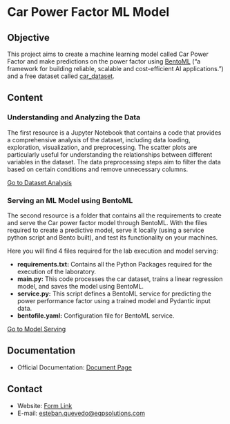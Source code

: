 # Car Power Factor ML Model

## Objective

This project aims to create a machine learning model called Car Power Factor and make predictions on the power factor
using [BentoML](https://docs.bentoml.com/en/latest/ "BentoML Documentation") (“a framework for building reliable,
scalable and cost-efficient AI applications.”) and a free dataset
called [car_dataset](https://www.kaggle.com/datasets/willstr/car-salescsv "Dataset Source").

## Content

### Understanding and Analyzing the Data

The first resource is a Jupyter Notebook that contains a code that provides a comprehensive analysis of the dataset,
including data loading, exploration, visualization, and preprocessing. The scatter plots are particularly useful for
understanding the relationships between different variables in the dataset. The data preprocessing steps aim to filter
the data based on certain conditions and remove unnecessary columns.

[Go to Dataset Analysis](https://github.com/Esteban-Quevedo/carpf_model/tree/main/Dataset_Analysis)

### Serving an ML Model using BentoML

The second resource is a folder that contains all the requirements to create and serve the Car power factor model
through BentoML. With the files required to create a predictive model, serve it locally (using a service python script
and Bento
built), and test its functionality on your machines.

Here you will find 4 files required for the lab execution and model serving:

* **requirements.txt:** Contains all the Python Packages required for the execution of the laboratory.
* **main.py:** This code processes the car dataset, trains a linear
  regression model, and saves the model using BentoML.
* **service.py:** This script defines a BentoML service for predicting
  the power performance factor using a trained model and Pydantic input data.
* **bentofile.yaml:** Configuration file for
  BentoML service.

[Go to Model Serving](https://github.com/Esteban-Quevedo/carpf_model/tree/main/Model_Serving)

## Documentation

- Official
  Documentation: [Document Page](https://eqpsolutions.com/blog/data-projects-3/car-power-factor-prediction-deployment-with-bentoml-3)

## Contact

- Website: [Form Link](https://eqpsolutions.com/contactus)
- E-mail: [esteban.quevedo@eqpsolutions.com](mailto:esteban.quevedo@eqpsolutions.com)

